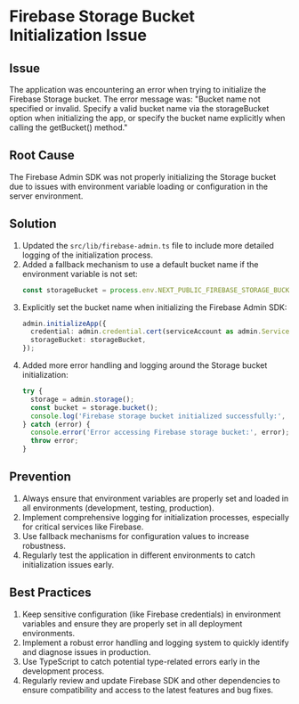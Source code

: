 # Firebase Storage Bucket Initialization Issue

## Issue
The application was encountering an error when trying to initialize the Firebase Storage bucket. The error message was:
"Bucket name not specified or invalid. Specify a valid bucket name via the storageBucket option when initializing the app, or specify the bucket name explicitly when calling the getBucket() method."

## Root Cause
The Firebase Admin SDK was not properly initializing the Storage bucket due to issues with environment variable loading or configuration in the server environment.

## Solution
1. Updated the `src/lib/firebase-admin.ts` file to include more detailed logging of the initialization process.
2. Added a fallback mechanism to use a default bucket name if the environment variable is not set:
   ```typescript
   const storageBucket = process.env.NEXT_PUBLIC_FIREBASE_STORAGE_BUCKET || `${process.env.NEXT_PUBLIC_FIREBASE_PROJECT_ID}.appspot.com`;
   ```
3. Explicitly set the bucket name when initializing the Firebase Admin SDK:
   ```typescript
   admin.initializeApp({
     credential: admin.credential.cert(serviceAccount as admin.ServiceAccount),
     storageBucket: storageBucket,
   });
   ```
4. Added more error handling and logging around the Storage bucket initialization:
   ```typescript
   try {
     storage = admin.storage();
     const bucket = storage.bucket();
     console.log('Firebase storage bucket initialized successfully:', bucket.name);
   } catch (error) {
     console.error('Error accessing Firebase storage bucket:', error);
     throw error;
   }
   ```

## Prevention
1. Always ensure that environment variables are properly set and loaded in all environments (development, testing, production).
2. Implement comprehensive logging for initialization processes, especially for critical services like Firebase.
3. Use fallback mechanisms for configuration values to increase robustness.
4. Regularly test the application in different environments to catch initialization issues early.

## Best Practices
1. Keep sensitive configuration (like Firebase credentials) in environment variables and ensure they are properly set in all deployment environments.
2. Implement a robust error handling and logging system to quickly identify and diagnose issues in production.
3. Use TypeScript to catch potential type-related errors early in the development process.
4. Regularly review and update Firebase SDK and other dependencies to ensure compatibility and access to the latest features and bug fixes.